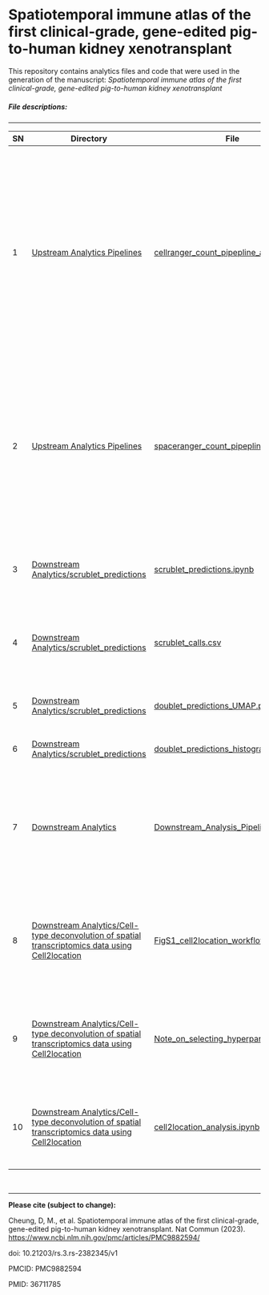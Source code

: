 # Spatiotemporal immune atlas of the first clinical-grade, gene-edited pig-to-human kidney xenotransplant

This repository contains analytics files and code that were used in the generation of the manuscript: *Spatiotemporal immune atlas of the first clinical-grade, gene-edited pig-to-human kidney xenotransplant*
&nbsp;
##### File descriptions:
-------------------------

| **SN** | **Directory** | **File**   | **Description** |
|----------------|------------|------------|------------|
|1|[Upstream Analytics Pipelines](https://github.com/PorrettLab/Spatiotemporal-immune-atlas-of-the-1st-clinical-grade-gene-edited-pig-to-human-kidney-xenotransplant/tree/main/Upstream%20Analytics%20Pipelines)|[cellranger_count_pipepline_analysis.sh](https://github.com/PorrettLab/Spatiotemporal-immune-atlas-of-the-1st-clinical-grade-gene-edited-pig-to-human-kidney-xenotransplant/blob/main/Upstream%20Analytics%20Pipelines/cellranger_count_pipepline_analysis.sh)|This file provides an example on how cellranger count runs were conducted on the labs' high performance computing cluster to preprocess FASTQ files, align reads to the modified reference genome and construct raw count matrices for further downstream analysis|
|2|[Upstream Analytics Pipelines](https://github.com/PorrettLab/Spatiotemporal-immune-atlas-of-the-1st-clinical-grade-gene-edited-pig-to-human-kidney-xenotransplant/tree/main/Upstream%20Analytics%20Pipelines)|[spaceranger_count_pipepline_analysis.sh](https://github.com/PorrettLab/Spatiotemporal-immune-atlas-of-the-1st-clinical-grade-gene-edited-pig-to-human-kidney-xenotransplant/blob/main/Upstream%20Analytics%20Pipelines/spaceranger_count_pipepline_analysis.sh)|This file provides an example on how spaceranger count runs were conducted to process and analyse slide images and FASTQ files by performing read alignment, tissue detection, and barcode/UMI counting|
|3|[Downstream Analytics/scrublet_predictions](https://github.com/PorrettLab/Spatiotemporal-immune-atlas-of-the-1st-clinical-grade-gene-edited-pig-to-human-kidney-xenotransplant/tree/main/Downstream%20Analytics/scrublet_predictions)|[scrublet_predictions.ipynb](https://github.com/PorrettLab/Spatiotemporal-immune-atlas-of-the-1st-clinical-grade-gene-edited-pig-to-human-kidney-xenotransplant/blob/main/Downstream%20Analytics/scrublet_predictions/scrublet_predictions.ipynb)|This notebook details the workflow used to predict doublets in our sc/snRNA-seq data|
|4|[Downstream Analytics/scrublet_predictions](https://github.com/PorrettLab/Spatiotemporal-immune-atlas-of-the-1st-clinical-grade-gene-edited-pig-to-human-kidney-xenotransplant/tree/main/Downstream%20Analytics/scrublet_predictions)|[scrublet_calls.csv](https://github.com/PorrettLab/Spatiotemporal-immune-atlas-of-the-1st-clinical-grade-gene-edited-pig-to-human-kidney-xenotransplant/blob/main/Downstream%20Analytics/scrublet_predictions/scrublet_calls.csv)|This is a tab-separated csv file of doublet calls and doublet scores based on set thresholds|
|5|[Downstream Analytics/scrublet_predictions](https://github.com/PorrettLab/Spatiotemporal-immune-atlas-of-the-1st-clinical-grade-gene-edited-pig-to-human-kidney-xenotransplant/tree/main/Downstream%20Analytics/scrublet_predictions)|[doublet_predictions_UMAP.pdf](https://github.com/PorrettLab/Spatiotemporal-immune-atlas-of-the-1st-clinical-grade-gene-edited-pig-to-human-kidney-xenotransplant/blob/main/Downstream%20Analytics/scrublet_predictions/doublet_predictions_UMAP.pdf)|Plot: 2-D embedding image/UMAP of doublet predictions |
|6|[Downstream Analytics/scrublet_predictions](https://github.com/PorrettLab/Spatiotemporal-immune-atlas-of-the-1st-clinical-grade-gene-edited-pig-to-human-kidney-xenotransplant/tree/main/Downstream%20Analytics/scrublet_predictions)|[doublet_predictions_histogram.pdf](https://github.com/PorrettLab/Spatiotemporal-immune-atlas-of-the-1st-clinical-grade-gene-edited-pig-to-human-kidney-xenotransplant/blob/main/Downstream%20Analytics/scrublet_predictions/doublet_predictions_histogram.pdf)|Plot: Diagnostic doublet histogram |
|7|[Downstream Analytics](https://github.com/PorrettLab/Spatiotemporal-immune-atlas-of-the-1st-clinical-grade-gene-edited-pig-to-human-kidney-xenotransplant/tree/main/Downstream%20Analytics)|[Downstream_Analysis_Pipeline.Rmd](https://github.com/PorrettLab/Spatiotemporal-immune-atlas-of-the-1st-clinical-grade-gene-edited-pig-to-human-kidney-xenotransplant/blob/main/Downstream%20Analytics/Downstream_Analysis_Pipeline.Rmd)|RMD file that shows the analysis workflow of scRNA-seq data using Seurat. This workflow was applied to all datasets analysed in this study|
|8|[Downstream Analytics/Cell-type deconvolution of spatial transcriptomics data using Cell2location](https://github.com/PorrettLab/Spatiotemporal-immune-atlas-of-the-1st-clinical-grade-gene-edited-pig-to-human-kidney-xenotransplant/tree/main/Downstream%20Analytics/Cell-type%20deconvolution%20of%20spatial%20transcriptomics%20data%20using%20Cell2location)|[FigS1_cell2location_workflow.pdf](https://github.com/PorrettLab/Spatiotemporal-immune-atlas-of-the-1st-clinical-grade-gene-edited-pig-to-human-kidney-xenotransplant/blob/main/Downstream%20Analytics/Cell-type%20deconvolution%20of%20spatial%20transcriptomics%20data%20using%20Cell2location/FigS1_cell2location_workflow.pdf)|This file shows the general cell2location workflow adopted in our analyses [Please acknowledge and cite Kleshchevnikov, V. et al](https://doi.org/10.1038/s41587-021-01139-4)|
|9|[Downstream Analytics/Cell-type deconvolution of spatial transcriptomics data using Cell2location](https://github.com/PorrettLab/Spatiotemporal-immune-atlas-of-the-1st-clinical-grade-gene-edited-pig-to-human-kidney-xenotransplant/tree/main/Downstream%20Analytics/Cell-type%20deconvolution%20of%20spatial%20transcriptomics%20data%20using%20Cell2location)|[Note_on_selecting_hyperparameters.pdf](https://github.com/PorrettLab/Spatiotemporal-immune-atlas-of-the-1st-clinical-grade-gene-edited-pig-to-human-kidney-xenotransplant/blob/main/Downstream%20Analytics/Cell-type%20deconvolution%20of%20spatial%20transcriptomics%20data%20using%20Cell2location/Note_on_selecting_hyperparameters.pdf)|Note on hyperparameter selection for cell2location [Please acknowledge and cite Kleshchevnikov, V. et al](https://doi.org/10.1038/s41587-021-01139-4)| 
|10|[Downstream Analytics/Cell-type deconvolution of spatial transcriptomics data using Cell2location](https://github.com/PorrettLab/Spatiotemporal-immune-atlas-of-the-1st-clinical-grade-gene-edited-pig-to-human-kidney-xenotransplant/tree/main/Downstream%20Analytics/Cell-type%20deconvolution%20of%20spatial%20transcriptomics%20data%20using%20Cell2location)|[cell2location_analysis.ipynb](https://github.com/PorrettLab/Spatiotemporal-immune-atlas-of-the-1st-clinical-grade-gene-edited-pig-to-human-kidney-xenotransplant/blob/main/Downstream%20Analytics/Cell-type%20deconvolution%20of%20spatial%20transcriptomics%20data%20using%20Cell2location/cell2location_analysis.ipynb)|This file provides an example on how cell2location analyses were conducted in this study|
<!--- --->

&nbsp;
&nbsp;

-------------------------
**Please cite (subject to change):**

Cheung, D, M., et al. Spatiotemporal immune atlas of the first clinical-grade, gene-edited pig-to-human kidney xenotransplant. Nat Commun (2023). https://www.ncbi.nlm.nih.gov/pmc/articles/PMC9882594/

doi: 10.21203/rs.3.rs-2382345/v1

PMCID: PMC9882594

PMID: 36711785
